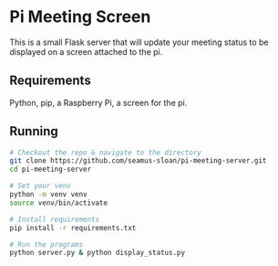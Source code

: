 
# Pi Meeting Screen

This is a small Flask server that will update your meeting status to be displayed on a screen attached to the pi.

## Requirements

Python, pip, a Raspberry Pi, a screen for the pi.

## Running

```sh
# Checkout the repo & navigate to the directory
git clone https://github.com/seamus-sloan/pi-meeting-server.git
cd pi-meeting-server

# Set your venv
python -m venv venv
source venv/bin/activate

# Install requirements
pip install -r requirements.txt

# Run the programs
python server.py & python display_status.py 
```
